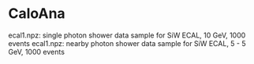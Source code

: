 # CaloAna
ecal1.npz: single photon shower data sample for SiW ECAL, 10 GeV, 1000 events
ecal1.npz: nearby photon shower data sample for SiW ECAL, 5 - 5 GeV, 1000 events

